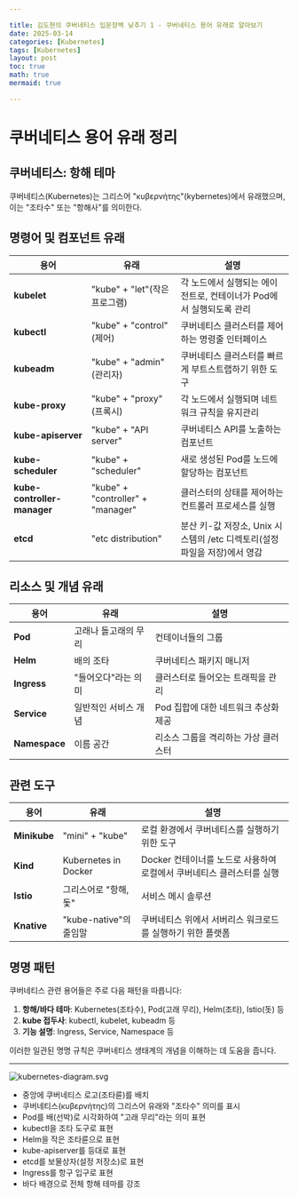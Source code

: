 ```yaml
---

title: 김도현의 쿠버네티스 입문장벽 낮추기 1 - 쿠버네티스 용어 유래로 알아보기 
date: 2025-03-14
categories: [Kubernetes]
tags: [Kubernetes]
layout: post
toc: true
math: true
mermaid: true

---
```


# 쿠버네티스 용어 유래 정리

## 쿠버네티스: 항해 테마

쿠버네티스(Kubernetes)는 그리스어 "κυβερνήτης"(kybernetes)에서 유래했으며, 이는 "조타수" 또는 "항해사"를 의미한다.

## 명령어 및 컴포넌트 유래

| 용어                          | 유래                                | 설명                                              |
|-----------------------------|-----------------------------------|-------------------------------------------------|
| **kubelet**                 | "kube" + "let"(작은 프로그램)           | 각 노드에서 실행되는 에이전트로, 컨테이너가 Pod에서 실행되도록 관리         |
| **kubectl**                 | "kube" + "control"(제어)            | 쿠버네티스 클러스터를 제어하는 명령줄 인터페이스                      |
| **kubeadm**                 | "kube" + "admin"(관리자)             | 쿠버네티스 클러스터를 빠르게 부트스트랩하기 위한 도구                   |
| **kube-proxy**              | "kube" + "proxy"(프록시)             | 각 노드에서 실행되며 네트워크 규칙을 유지관리                       |
| **kube-apiserver**          | "kube" + "API server"             | 쿠버네티스 API를 노출하는 컴포넌트                            |
| **kube-scheduler**          | "kube" + "scheduler"              | 새로 생성된 Pod를 노드에 할당하는 컴포넌트                       |
| **kube-controller-manager** | "kube" + "controller" + "manager" | 클러스터의 상태를 제어하는 컨트롤러 프로세스를 실행                    |
| **etcd**                    | "etc distribution"                | 분산 키-값 저장소, Unix 시스템의 /etc 디렉토리(설정 파일을 저장)에서 영감 |

## 리소스 및 개념 유래

| 용어            | 유래          | 설명                     |
|---------------|-------------|------------------------|
| **Pod**       | 고래나 돌고래의 무리 | 컨테이너들의 그룹              |
| **Helm**      | 배의 조타       | 쿠버네티스 패키지 매니저          |
| **Ingress**   | "들어오다"라는 의미 | 클러스터로 들어오는 트래픽을 관리     |
| **Service**   | 일반적인 서비스 개념 | Pod 집합에 대한 네트워크 추상화 제공 |
| **Namespace** | 이름 공간       | 리소스 그룹을 격리하는 가상 클러스터   |

## 관련 도구

| 용어           | 유래                   | 설명                                        |
|--------------|----------------------|-------------------------------------------|
| **Minikube** | "mini" + "kube"      | 로컬 환경에서 쿠버네티스를 실행하기 위한 도구                 |
| **Kind**     | Kubernetes in Docker | Docker 컨테이너를 노드로 사용하여 로컬에서 쿠버네티스 클러스터를 실행 |
| **Istio**    | 그리스어로 "항해, 돛"        | 서비스 메시 솔루션                                |
| **Knative**  | "kube-native"의 줄임말   | 쿠버네티스 위에서 서버리스 워크로드를 실행하기 위한 플랫폼          |

## 명명 패턴

쿠버네티스 관련 용어들은 주로 다음 패턴을 따릅니다:

1. **항해/바다 테마**: Kubernetes(조타수), Pod(고래 무리), Helm(조타), Istio(돗) 등
2. **kube 접두사**: kubectl, kubelet, kubeadm 등
3. **기능 설명**: Ingress, Service, Namespace 등

이러한 일관된 명명 규칙은 쿠버네티스 생태계의 개념을 이해하는 데 도움을 줍니다.

---

![kubernetes-diagram.svg](attachment:910b4ff3-6918-43f8-b43d-238554a2b61b:kubernetes-diagram.svg)

- 중앙에 쿠버네티스 로고(조타륜)를 배치
- 쿠버네티스(κυβερνήτης)의 그리스어 유래와 "조타수" 의미를 표시
- Pod를 배(선박)로 시각화하여 "고래 무리"라는 의미 표현
- kubectl을 조타 도구로 표현
- Helm을 작은 조타륜으로 표현
- kube-apiserver를 등대로 표현
- etcd를 보물상자(설정 저장소)로 표현
- Ingress를 항구 입구로 표현
- 바다 배경으로 전체 항해 테마를 강조

